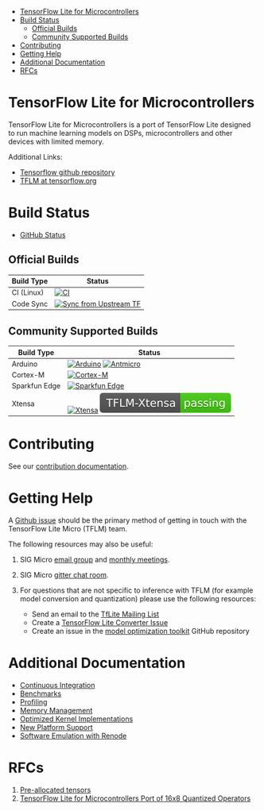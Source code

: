 <!--ts-->
   * [TensorFlow Lite for Microcontrollers](#tensorflow-lite-for-microcontrollers)
   * [Build Status](#build-status)
      * [Official Builds](#official-builds)
      * [Community Supported Builds](#community-supported-builds)
   * [Contributing](#contributing)
   * [Getting Help](#getting-help)
   * [Additional Documentation](#additional-documentation)
   * [RFCs](#rfcs)

<!-- Added by: advaitjain, at: Thu 17 Jun 2021 09:33:15 AM PDT -->

<!--te-->

# TensorFlow Lite for Microcontrollers

TensorFlow Lite for Microcontrollers is a port of TensorFlow Lite designed to
run machine learning models on DSPs, microcontrollers and other devices with
limited memory.

Additional Links:
 * [Tensorflow github repository](https://github.com/tensorflow/tensorflow/)
 * [TFLM at tensorflow.org](https://www.tensorflow.org/lite/microcontrollers)

# Build Status

 * [GitHub Status](https://www.githubstatus.com/)

## Official Builds

Build Type       |    Status     |
-----------      | --------------|
CI (Linux)       | [![CI](https://github.com/tensorflow/tflite-micro/actions/workflows/ci.yml/badge.svg?event=schedule)](https://github.com/tensorflow/tflite-micro/actions/workflows/ci.yml?query=event%3Aschedule) |
Code Sync        | [![Sync from Upstream TF](https://github.com/tensorflow/tflite-micro/actions/workflows/sync.yml/badge.svg)](https://github.com/tensorflow/tflite-micro/actions/workflows/sync.yml) |

## Community Supported Builds
Build Type      |    Status     |
-----------     | --------------|
Arduino         | [![Arduino](https://github.com/tensorflow/tflite-micro/actions/workflows/arduino.yml/badge.svg)](https://github.com/tensorflow/tflite-micro/actions/workflows/arduino.yml) [![Antmicro](https://github.com/antmicro/tensorflow-arduino-examples/actions/workflows/test_examples.yml/badge.svg)](https://github.com/antmicro/tensorflow-arduino-examples/actions/workflows/test_examples.yml) |
Cortex-M        | [![Cortex-M](https://github.com/tensorflow/tflite-micro/actions/workflows/cortex_m.yml/badge.svg)](https://github.com/tensorflow/tflite-micro/actions/workflows/cortex_m.yml) |
Sparkfun Edge   | [![Sparkfun Edge](https://github.com/tensorflow/tflite-micro/actions/workflows/sparkfun_edge.yml/badge.svg)](https://github.com/tensorflow/tflite-micro/actions/workflows/sparkfun_edge.yml) |
Xtensa     | [![Xtensa](https://github.com/tensorflow/tflite-micro/actions/workflows/xtensa.yml/badge.svg?event=schedule)](https://github.com/tensorflow/tflite-micro/actions/workflows/xtensa.yml?query=event%3Aschedule) [![Xtensa](https://raw.githubusercontent.com/advaitjain/tflite-micro/local-continuous-builds/tensorflow/lite/micro/docs/local_continuous_builds/xtensa-build-status.svg)](https://github.com/advaitjain/tflite-micro/tree/local-continuous-builds/tensorflow/lite/micro/docs/local_continuous_builds/xtensa.md#summary) |


# Contributing
See our [contribution documentation](CONTRIBUTING.md).

# Getting Help

A [Github issue](https://github.com/tensorflow/tflite-micro/issues/new/choose)
should be the primary method of getting in touch with the TensorFlow Lite Micro
(TFLM) team.

The following resources may also be useful:

1.  SIG Micro [email group](https://groups.google.com/a/tensorflow.org/g/micro)
    and
    [monthly meetings](http://doc/1YHq9rmhrOUdcZnrEnVCWvd87s2wQbq4z17HbeRl-DBc).

1.  SIG Micro [gitter chat room](https://gitter.im/tensorflow/sig-micro).

1. For questions that are not specific to inference with TFLM (for example
   model conversion and quantization) please use the following resources:
   * Send an email to the [TfLite Mailing List](https://groups.google.com/a/tensorflow.org/g/tflite)
   * Create a [TensorFlow Lite Converter Issue](https://github.com/tensorflow/tensorflow/issues/new?assignees=&labels=TFLiteConverter&template=60-tflite-converter-issue.md)
   * Create an issue in the [model optimization toolkit](https://github.com/tensorflow/model-optimization) GitHub repository


# Additional Documentation

 * [Continuous Integration](docs/continuous_integration.md)
 * [Benchmarks](tensorflow/lite/micro/benchmarks/README.md)
 * [Profiling](tensorflow/lite/micro/docs/profiling.md)
 * [Memory Management](tensorflow/lite/micro/docs/memory_management.md)
 * [Optimized Kernel Implementations](tensorflow/lite/micro/docs/optimized_kernel_implementations.md)
 * [New Platform Support](tensorflow/lite/micro/docs/new_platform_support.md)
 * [Software Emulation with Renode](tensorflow/lite/micro/docs/renode.md)

# RFCs

1. [Pre-allocated tensors](tensorflow/lite/micro/docs/rfc/001_preallocated_tensors.md)
1. [TensorFlow Lite for Microcontrollers Port of 16x8 Quantized Operators](tensorflow/lite/micro/docs/rfc/002_16x8_quantization_port.md)
